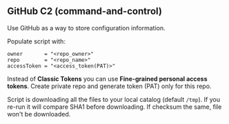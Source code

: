 ## GitHub C2 (command-and-control)

Use GitHub as a way to store configuration information.

Populate script with:
```
owner       = "<repo_owner>"
repo        = "<repo_name>"
accessToken = "<access_token(PAT)>"
```

Instead of **Classic Tokens** you can use **Fine-grained personal access tokens**. Create private repo and generate token (PAT) only for this repo.

Script is downloading all the files to your local catalog (default `/tmp`). If you re-run it will compare SHA1 before downloading. If checksum the same, file won't be downloaded.
